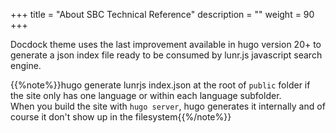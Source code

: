 +++
title = "About SBC Technical Reference"
description = ""
weight = 90
+++


Docdock theme uses the last improvement available in hugo version 20+ to generate a json index file ready to be consumed by lunr.js javascript search engine.


{{%note%}}hugo generate lunrjs index.json at the root of `public` folder if the site only has one language or within each language subfolder. <br/>When you build the site with `hugo server`, hugo generates it internally and of course it don't show up in the filesystem{{%/note%}}
